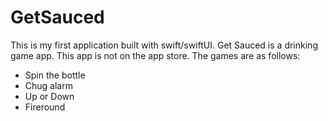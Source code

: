 # GetSauced

This is my first application built with swift/swiftUI. Get Sauced is a drinking game app. This app is not on the app store. The games are as follows:

- Spin the bottle
- Chug alarm
- Up or Down
- Fireround
